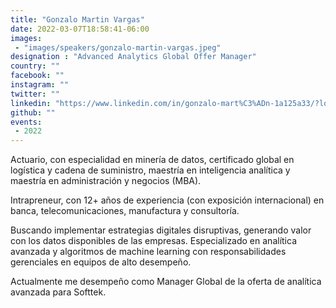 ```yaml
---
title: "Gonzalo Martin Vargas"
date: 2022-03-07T18:58:41-06:00
images:
 - "images/speakers/gonzalo-martin-vargas.jpeg"
designation : "Advanced Analytics Global Offer Manager"
country: ""
facebook: ""
instagram: ""
twitter: ""
linkedin: "https://www.linkedin.com/in/gonzalo-mart%C3%ADn-1a125a33/?locale=es_ES"
github: ""
events:
 - 2022
---
```


Actuario, con especialidad en minería de datos, certificado global en logística y cadena de suministro, maestría en inteligencia analítica y maestría en administración y negocios (MBA).

Intrapreneur, con 12+ años de experiencia (con exposición internacional) en banca, telecomunicaciones, manufactura y consultoría.

Buscando implementar estrategias digitales disruptivas, generando valor con los datos disponibles de las empresas. Especializado en analítica avanzada y algoritmos de machine learning con responsabilidades gerenciales en equipos de alto desempeño.

Actualmente me desempeño como Manager Global de la oferta de analítica avanzada para Softtek.